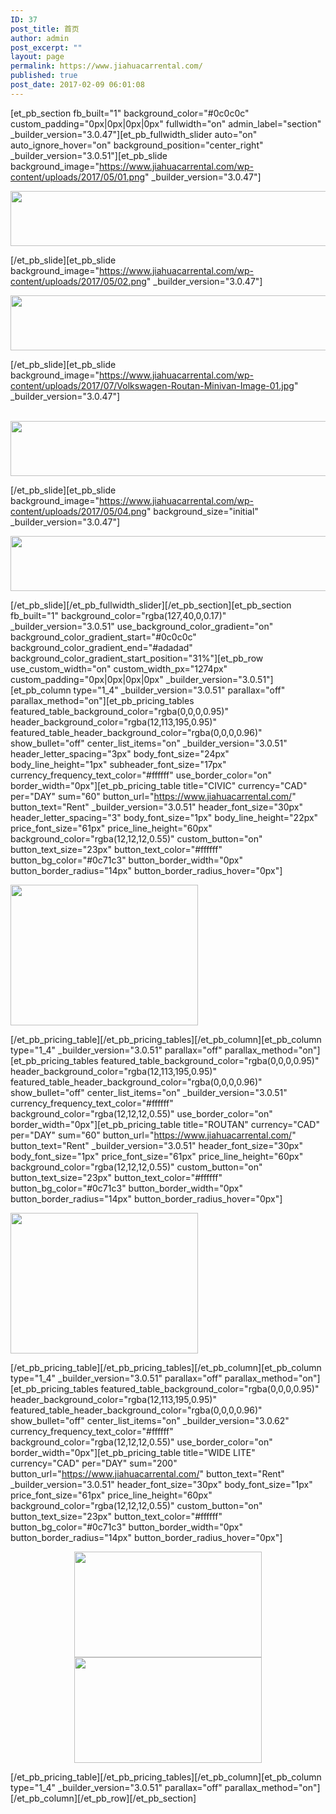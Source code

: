 ```yaml
---
ID: 37
post_title: 首页
author: admin
post_excerpt: ""
layout: page
permalink: https://www.jiahuacarrental.com/
published: true
post_date: 2017-02-09 06:01:08
---
```

[et_pb_section fb_built="1" background_color="#0c0c0c" custom_padding="0px|0px|0px|0px" fullwidth="on" admin_label="section" _builder_version="3.0.47"][et_pb_fullwidth_slider auto="on" auto_ignore_hover="on" background_position="center_right" _builder_version="3.0.51"][et_pb_slide background_image="https://www.jiahuacarrental.com/wp-content/uploads/2017/05/01.png" _builder_version="3.0.47"]

<a href="https://www.jiahuacarrental.com/wp-content/uploads/2017/05/画板-14.png"><img class="wp-image-145 alignnone size-large" src="https://www.jiahuacarrental.com/wp-content/uploads/2017/05/画板-14-1024x88.png" alt="" width="1024" height="88" /></a>

[/et_pb_slide][et_pb_slide background_image="https://www.jiahuacarrental.com/wp-content/uploads/2017/05/02.png" _builder_version="3.0.47"]

<a href="https://www.jiahuacarrental.com/wp-content/uploads/2017/05/画板-15.png"><img class="wp-image-146 alignleft size-large" src="https://www.jiahuacarrental.com/wp-content/uploads/2017/05/画板-15-1024x88.png" alt="" width="1024" height="88" /></a>

[/et_pb_slide][et_pb_slide background_image="https://www.jiahuacarrental.com/wp-content/uploads/2017/07/Volkswagen-Routan-Minivan-Image-01.jpg" _builder_version="3.0.47"]<p><br /><a href="https://www.jiahuacarrental.com/wp-content/uploads/2017/05/画板-16.png"><img class="wp-image-147 alignleft size-large" src="https://www.jiahuacarrental.com/wp-content/uploads/2017/05/画板-16-1024x88.png" alt="" width="1024" height="88" data-pin-nopin="true" /></a></p>[/et_pb_slide][et_pb_slide background_image="https://www.jiahuacarrental.com/wp-content/uploads/2017/05/04.png" background_size="initial" _builder_version="3.0.47"]

<a href="https://www.jiahuacarrental.com/wp-content/uploads/2017/05/画板-17.png"><img class="wp-image-148 alignleft size-large" src="https://www.jiahuacarrental.com/wp-content/uploads/2017/05/画板-17-1024x88.png" alt="" width="1024" height="88" /></a>

[/et_pb_slide][/et_pb_fullwidth_slider][/et_pb_section][et_pb_section fb_built="1" background_color="rgba(127,40,0,0.17)" _builder_version="3.0.51" use_background_color_gradient="on" background_color_gradient_start="#0c0c0c" background_color_gradient_end="#adadad" background_color_gradient_start_position="31%"][et_pb_row use_custom_width="on" custom_width_px="1274px" custom_padding="0px|0px|0px|0px" _builder_version="3.0.51"][et_pb_column type="1_4" _builder_version="3.0.51" parallax="off" parallax_method="on"][et_pb_pricing_tables featured_table_background_color="rgba(0,0,0,0.95)" header_background_color="rgba(12,113,195,0.95)" featured_table_header_background_color="rgba(0,0,0,0.96)" show_bullet="off" center_list_items="on" _builder_version="3.0.51" header_letter_spacing="3px" body_font_size="24px" body_line_height="1px" subheader_font_size="17px" currency_frequency_text_color="#ffffff" use_border_color="on" border_width="0px"][et_pb_pricing_table title="CIVIC" currency="CAD" per="DAY" sum="60" button_url="https://www.jiahuacarrental.com/" button_text="Rent" _builder_version="3.0.51" header_font_size="30px" header_letter_spacing="3" body_font_size="1px" body_line_height="22px" price_font_size="61px" price_line_height="60px" background_color="rgba(12,12,12,0.55)" custom_button="on" button_text_size="23px" button_text_color="#ffffff" button_bg_color="#0c71c3" button_border_width="0px" button_border_radius="14px" button_border_radius_hover="0px"]<p><a href="https://www.jiahuacarrental.com/wp-content/uploads/2017/07/Honda-Civic-2012.jpg"><img src="https://www.jiahuacarrental.com/wp-content/uploads/2017/07/Honda-Civic-2012-300x225.jpg" width="300" height="225" alt="" class="wp-image-275 alignnone size-medium" /></a></p>[/et_pb_pricing_table][/et_pb_pricing_tables][/et_pb_column][et_pb_column type="1_4" _builder_version="3.0.51" parallax="off" parallax_method="on"][et_pb_pricing_tables featured_table_background_color="rgba(0,0,0,0.95)" header_background_color="rgba(12,113,195,0.95)" featured_table_header_background_color="rgba(0,0,0,0.96)" show_bullet="off" center_list_items="on" _builder_version="3.0.51" currency_frequency_text_color="#ffffff" background_color="rgba(12,12,12,0.55)" use_border_color="on" border_width="0px"][et_pb_pricing_table title="ROUTAN" currency="CAD" per="DAY" sum="60" button_url="https://www.jiahuacarrental.com/" button_text="Rent" _builder_version="3.0.51" header_font_size="30px" body_font_size="1px" price_font_size="61px" price_line_height="60px" background_color="rgba(12,12,12,0.55)" custom_button="on" button_text_size="23px" button_text_color="#ffffff" button_bg_color="#0c71c3" button_border_width="0px" button_border_radius="14px" button_border_radius_hover="0px"]<p><a href="https://www.jiahuacarrental.com/wp-content/uploads/2017/07/1.jpg"><img src="https://www.jiahuacarrental.com/wp-content/uploads/2017/07/1-300x225.jpg" width="300" height="225" alt="" class="wp-image-274 alignnone size-medium" /></a></p>[/et_pb_pricing_table][/et_pb_pricing_tables][/et_pb_column][et_pb_column type="1_4" _builder_version="3.0.51" parallax="off" parallax_method="on"][et_pb_pricing_tables featured_table_background_color="rgba(0,0,0,0.95)" header_background_color="rgba(12,113,195,0.95)" featured_table_header_background_color="rgba(0,0,0,0.96)" show_bullet="off" center_list_items="on" _builder_version="3.0.62" currency_frequency_text_color="#ffffff" background_color="rgba(12,12,12,0.55)" use_border_color="on" border_width="0px"][et_pb_pricing_table title="WIDE LITE" currency="CAD" per="DAY" sum="200" button_url="https://www.jiahuacarrental.com/" button_text="Rent" _builder_version="3.0.51" header_font_size="30px" body_font_size="1px" price_font_size="61px" price_line_height="60px" background_color="rgba(12,12,12,0.55)" custom_button="on" button_text_size="23px" button_text_color="#ffffff" button_bg_color="#0c71c3" button_border_width="0px" button_border_radius="14px" button_border_radius_hover="0px"]<p style="text-align: center;"><a href="https://www.jiahuacarrental.com/wp-content/uploads/2017/07/WechatIMG11.jpeg"><img src="https://www.jiahuacarrental.com/wp-content/uploads/2017/07/WechatIMG11-300x169.jpeg" width="300" height="169" alt="" class="wp-image-308 alignnone size-medium" /></a> <a href="https://www.jiahuacarrental.com/wp-content/uploads/2017/07/WechatIMG12.jpeg"><img src="https://www.jiahuacarrental.com/wp-content/uploads/2017/07/WechatIMG12-300x169.jpeg" width="300" height="169" alt="" class="wp-image-309 aligncenter size-medium" /></a></p>[/et_pb_pricing_table][/et_pb_pricing_tables][/et_pb_column][et_pb_column type="1_4" _builder_version="3.0.51" parallax="off" parallax_method="on"][/et_pb_column][/et_pb_row][/et_pb_section]